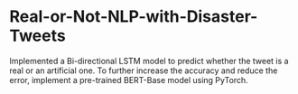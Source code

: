 # Real-or-Not-NLP-with-Disaster-Tweets

Implemented a Bi-directional LSTM model to predict whether the tweet is a real or an artificial one. To further increase the accuracy and reduce the error, implement a pre-trained BERT-Base model using PyTorch.
